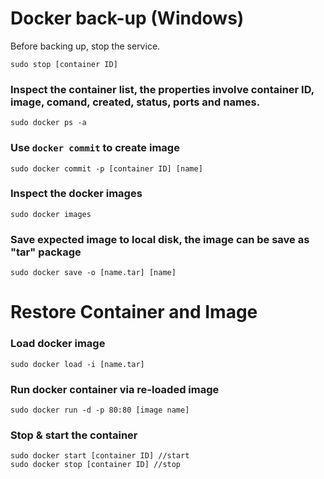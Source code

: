 # Docker back-up (Windows)
  Before backing up, stop the service.
 ```
 sudo stop [container ID]
 ```
### Inspect the container list, the properties involve container ID, image, comand, created, status, ports and names.
   ```
   sudo docker ps -a
   ```
### Use `docker commit` to create image
   ```
   sudo docker commit -p [container ID] [name]
   ```
### Inspect the docker images
   ```
   sudo docker images
   ```
### Save expected image to local disk, the image can be save as "tar" package
   ```
   sudo docker save -o [name.tar] [name]
   ```
# Restore Container and Image
### Load docker image
   ```
   sudo docker load -i [name.tar]
   ```
### Run docker container via re-loaded image
   ```
   sudo docker run -d -p 80:80 [image name]
   ```
### Stop & start the container
   ```
   sudo docker start [container ID] //start
   sudo docker stop [container ID] //stop
   ```
